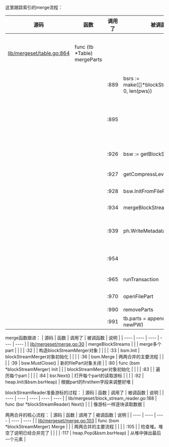 这里跟踪索引的merge流程：

| 源码 | 函数 | 调用了 | 被调函数 | 说明 |
| ---- | ---- | ---- | ---- | ---- |
| [lib/mergeset/table.go:864](https://github.com/ahfuzhang/victoria-metrics-1.72.0/blob/master/VictoriaMetrics-1.72.0-cluster/lib/mergeset/table.go#L864) | func (tb *Table) mergeParts |  |  | merge的入口函数<br />上层调用者通过[]*partWrapper参数传入要merge的part对象数组 |
|  |  | :889 | bsrs := make([]*blockStreamReader, 0, len(pws)) | 每个part对应着一个 blockStreamReader 对象 |
|  |  | :895 |  | 遍历part数组，初始化blockStreamReader对象：<br />分为inmemoryPart和filePart两种情况 |
|  |  | :926 | bsw := getBlockStreamWriter() | 初始化BlockStreamWriter对象 |
|  |  | :927 | getCompressLevelForPartItems | 根据数据量来决定压缩率 |
| | | :928 | bsw.InitFromFilePart | 在临时文件夹创建目标part文件 |
| | | :934 | mergeBlockStreams | 执行合并，写入新的part |
| | | :939 | ph.WriteMetadata | 写入partHeader<br />也就是metaindex.bin和metadata.json |
| | | :954 |  | 所有合并前的文件part的路径，写到一个文本文件 |
| | | :965 | runTransaction | 删除合并以前的part文件及其目录 |
| | | :970 | openFilePart | 合并后的新part，打开 |
| | | :990 | removeParts | 数组中删除老part |
| | | :991 | tb.parts = append(tb.parts, newPW) | 新的 part 加进去 |


merge函数跟进：
| 源码 | 函数 | 调用了 | 被调函数 | 说明 |
| ---- | ---- | ---- | ---- | ---- |
| [lib/mergeset/merge.go:30](https://github.com/ahfuzhang/victoria-metrics-1.72.0/blob/master/VictoriaMetrics-1.72.0-cluster/lib/mergeset/merge.go#L30) | mergeBlockStreams |  |  | merge多个part |
|  |  | :32 |  | 构造blockStreamMerger对象 |
|  |  | :33 | bsm.Init | blockStreamMerger对象初始化 |
| | | :36 | bsm.Merge | 两两合并的主要流程 |
| | | :39 | bsw.MustClose() | 新的filePart对象关闭 |
| :80 | func (bsm *blockStreamMerger) Init |  |  | blockStreamMerger对象初始化 |
|  |  | :83 |  | 遍历每个part |
|  |  | :84 | bsr.Next() | 打开每个part的读取游标 |
|  |  | :92 | heap.Init(&bsm.bsrHeap) | 根据part的firstItem字段来调整好堆 |

blockStreamReader准备游标的过程：
| 源码 | 函数 | 调用了 | 被调函数 | 说明 |
| ---- | ---- | ---- | ---- | ---- |
| lib/mergeset/block_stream_reader.go:188 | func (bsr *blockStreamReader) Next() |  |  | 像游标一样逐块读取数据 |

两两合并的核心流程：
| 源码 | 函数 | 调用了 | 被调函数 | 说明 |
| ---- | ---- | ---- | ---- | ---- |
| [lib/mergeset/merge.go:103](https://github.com/ahfuzhang/victoria-metrics-1.72.0/blob/master/VictoriaMetrics-1.72.0-cluster/lib/mergeset/merge.go#L103) | func (bsm *blockStreamMerger) Merge |  |  | 两两合并的主要流程 |
|  |  | :105 |  | 检查堆。堆空了说明已经合并完了 |
|  |  | :117 | heap.Pop(&bsm.bsrHeap) | 从堆中弹出最后一个元素 |




